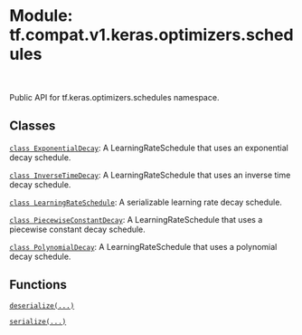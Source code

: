 <div itemscope itemtype="http://developers.google.com/ReferenceObject">
<meta itemprop="name" content="tf.compat.v1.keras.optimizers.schedules" />
<meta itemprop="path" content="Stable" />
</div>

# Module: tf.compat.v1.keras.optimizers.schedules


<table class="tfo-notebook-buttons tfo-api" align="left">
</table>



Public API for tf.keras.optimizers.schedules namespace.



## Classes

[`class ExponentialDecay`](../../../../../tf/keras/optimizers/schedules/ExponentialDecay.md): A LearningRateSchedule that uses an exponential decay schedule.

[`class InverseTimeDecay`](../../../../../tf/keras/optimizers/schedules/InverseTimeDecay.md): A LearningRateSchedule that uses an inverse time decay schedule.

[`class LearningRateSchedule`](../../../../../tf/keras/optimizers/schedules/LearningRateSchedule.md): A serializable learning rate decay schedule.

[`class PiecewiseConstantDecay`](../../../../../tf/keras/optimizers/schedules/PiecewiseConstantDecay.md): A LearningRateSchedule that uses a piecewise constant decay schedule.

[`class PolynomialDecay`](../../../../../tf/keras/optimizers/schedules/PolynomialDecay.md): A LearningRateSchedule that uses a polynomial decay schedule.

## Functions

[`deserialize(...)`](../../../../../tf/keras/optimizers/schedules/deserialize.md)

[`serialize(...)`](../../../../../tf/keras/optimizers/schedules/serialize.md)



